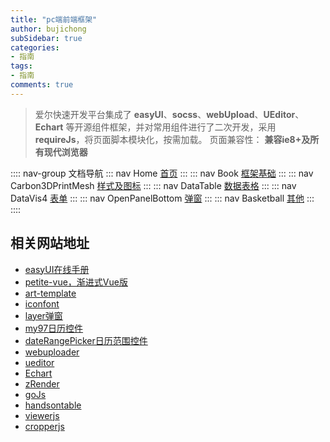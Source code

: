 ```yaml
---
title: "pc端前端框架"
author: bujichong
subSidebar: true
categories:
- 指南
tags:
- 指南
comments: true
---
```

> 爱尔快速开发平台集成了 **easyUI**、**socss**、**webUpload**、**UEditor**、**Echart** 等开源组件框架，并对常用组件进行了二次开发，采用 **requireJs**，将页面脚本模块化，按需加载。
> 页面兼容性： **兼容ie8+及所有现代浏览器**


:::: nav-group 文档导航
::: nav Home
[首页](../index/)
:::
::: nav Book
[框架基础](../1.base/1.files.md)
:::
::: nav Carbon3DPrintMesh
[样式及图标](../2.css/1.grid.md)
:::
::: nav DataTable
[数据表格](../3.datagrid/1.newGrid.md)
:::
::: nav DataVis4
[表单](../4.form/1.rules.md)
:::
::: nav OpenPanelBottom
[弹窗](../5.pop/common.md)
:::
::: nav Basketball
[其他](../6.other/1.uploader.md)
:::
::::

## 相关网站地址
- [easyUI在线手册](https://www.jeasyui.net/plugins)
- [petite-vue，渐进式Vue版](https://github.com/vuejs/petite-vue)
- [art-template](http://aui.github.io/art-template/zh-cn/index.html)
- [iconfont](https://www.iconfont.cn/)
- [layer弹窗](https://layuion.com/docs/modules/layer.html)
- [my97日历控件](http://my97.net/)
- [dateRangePicker日历范围控件](https://www.daterangepicker.cn/)
- [webuploader](http://fex.baidu.com/webuploader/)
- [ueditor](http://fex.baidu.com/ueditor/)
- [Echart](https://echarts.apache.org/zh/index.html)
- [zRender](https://ecomfe.github.io/zrender-doc/public/)
- [goJs](https://gojs.net/latest/index.html)
- [handsontable](https://handsontable.com/)
- [viewerjs](https://fengyuanchen.github.io/viewerjs/)
- [cropperjs](https://fengyuanchen.github.io/cropperjs/)
